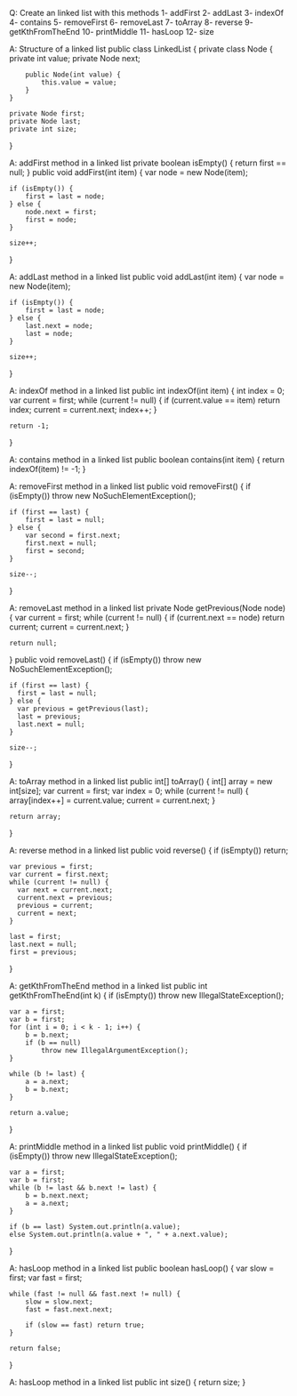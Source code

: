 Q: Create an linked list with this methods
    1- addFirst
    2- addLast
    3- indexOf
    4- contains
    5- removeFirst
    6- removeLast
    7- toArray
    8- reverse
    9- getKthFromTheEnd
    10- printMiddle
    11- hasLoop
    12- size


A: Structure of a linked list
public class LinkedList {
    private class Node {
        private int value;
        private Node next;

        public Node(int value) {
            this.value = value;
        }
    }

    private Node first;
    private Node last;
    private int size;
}

A: addFirst method in a linked list
private boolean isEmpty() {
    return first == null;
}
public void addFirst(int item) {
    var node = new Node(item);

    if (isEmpty()) {
        first = last = node;
    } else {
        node.next = first;
        first = node;
    }

    size++;
}
  
A: addLast method in a linked list
public void addLast(int item) {
    var node = new Node(item);

    if (isEmpty()) {
        first = last = node;
    } else {
        last.next = node;
        last = node;
    }

    size++;
}

A: indexOf method in a linked list
public int indexOf(int item) {
    int index = 0;
    var current = first;
    while (current != null) {
        if (current.value == item) return index;
        current = current.next;
        index++;
    }

    return -1;
}

A: contains method in a linked list
public boolean contains(int item) {
    return indexOf(item) != -1;
}

A: removeFirst method in a linked list
public void removeFirst() {
    if (isEmpty())
        throw new NoSuchElementException();

    if (first == last) {
        first = last = null;
    } else {
        var second = first.next;
        first.next = null;
        first = second;
    }

    size--;
}

A: removeLast method in a linked list
private Node getPrevious(Node node) {
    var current = first;
    while (current != null) {
        if (current.next == node) return current;
        current = current.next;
    }

    return null;
}
public void removeLast() {
    if (isEmpty())
        throw new NoSuchElementException();

    if (first == last) {
      first = last = null;
    } else {
      var previous = getPrevious(last);
      last = previous;
      last.next = null;
    }

    size--;
}

A: toArray method in a linked list
public int[] toArray() {
    int[] array = new int[size];
    var current = first;
    var index = 0;
    while (current != null) {
        array[index++] = current.value;
        current = current.next;
    }

    return array;
}

A: reverse method in a linked list
public void reverse() {
    if (isEmpty()) return;

    var previous = first;
    var current = first.next;
    while (current != null) {
      var next = current.next;
      current.next = previous;
      previous = current;
      current = next;
    }

    last = first;
    last.next = null;
    first = previous;
}

A: getKthFromTheEnd method in a linked list
public int getKthFromTheEnd(int k) {
    if (isEmpty())
        throw new IllegalStateException();

    var a = first;
    var b = first;
    for (int i = 0; i < k - 1; i++) {
        b = b.next;
        if (b == null)
            throw new IllegalArgumentException();
    }

    while (b != last) {
        a = a.next;
        b = b.next;
    }

    return a.value;
}

A: printMiddle method in a linked list
public void printMiddle() {
    if (isEmpty())
        throw new IllegalStateException();

    var a = first;
    var b = first;
    while (b != last && b.next != last) {
        b = b.next.next;
        a = a.next;
    }

    if (b == last) System.out.println(a.value);
    else System.out.println(a.value + ", " + a.next.value);
}

A: hasLoop method in a linked list
public boolean hasLoop() {
    var slow = first;
    var fast = first;

    while (fast != null && fast.next != null) {
        slow = slow.next;
        fast = fast.next.next;

        if (slow == fast) return true;
    }

    return false;
}

A: hasLoop method in a linked list
public int size() {
    return size;
}
